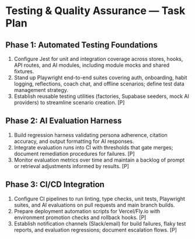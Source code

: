 # Testing & Quality Assurance — Task Plan

## Phase 1: Automated Testing Foundations
1. Configure Jest for unit and integration coverage across stores, hooks, API routes, and AI modules, including module mocks and shared fixtures.
2. Stand up Playwright end-to-end suites covering auth, onboarding, habit logging, reflections, coach chat, and offline scenarios; define test data management strategy.
3. Establish reusable testing utilities (factories, Supabase seeders, mock AI providers) to streamline scenario creation. [P]

## Phase 2: AI Evaluation Harness
1. Build regression harness validating persona adherence, citation accuracy, and output formatting for AI responses.
2. Integrate evaluation runs into CI with thresholds that gate merges; document remediation procedures for failures. [P]
3. Monitor evaluation metrics over time and maintain a backlog of prompt or retrieval adjustments informed by results. [P]

## Phase 3: CI/CD Integration
1. Configure CI pipelines to run linting, type checks, unit tests, Playwright suites, and AI evaluations on pull requests and main branch builds.
2. Prepare deployment automation scripts for Vercel/Fly.io with environment promotion checks and rollback hooks. [P]
3. Establish notification channels (Slack/email) for build failures, flaky test reports, and evaluation regressions; document escalation flows. [P]
